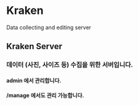 # Kraken
Data collecting and editing server
## Kraken Server
### 데이터 (사진, 사이즈 등) 수집을 위한 서버입니다.

#### admin 에서 관리합니다.

#### /manage 에서도 관리 가능합니다.
